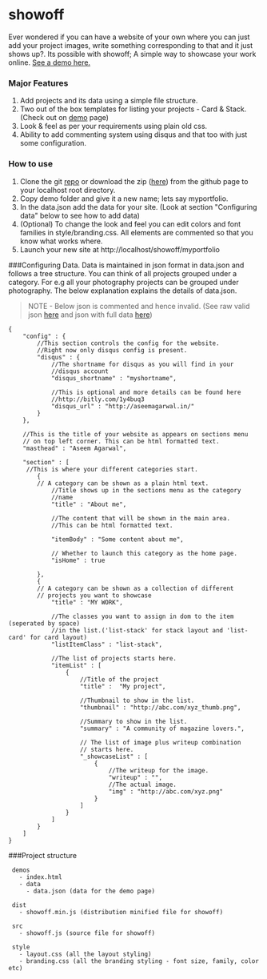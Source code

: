 # showoff

Ever wondered if you can have a website of your own where you can just add your project images, write something corresponding to that and it just shows up?. Its possible with showoff; A simple way to showcase your work online. [See a demo here.](http://agaase.github.io/webpages/showoff)

### Major Features
1. Add projects and its data using a simple file structure.
2. Two out of the box templates for listing your projects - Card & Stack. (Check out on [demo](http://agaase.github.io/webpages/showoff) page)
2. Look & feel as per your requirements using plain old css.
3. Ability to add commenting system using disqus and that too with just some configuration.


### How to use
1. Clone the git [repo](https://github.com/agaase/showoff.git) or download the zip ([here](https://github.com/agaase/showoff/archive/master.zip)) from the github page to your localhost root directory. 
2. Copy demo folder and give it a new name; lets say myportfolio.
3. In the data.json add the data for your site. (Look at section "Configuring data" below to see how to add data)
4. (Optional) To change the look and feel you can edit colors and font families in style/branding.css. All elements are commented so that you know what works where.
5. Launch your new site at http://localhost/showoff/myportfolio

###Configuring Data.
Data is maintained in json format in data.json and follows a tree structure. You can think of all projects grouped under a category. For e.g all your photography projects can be grouped under photography. The below explanation explains the details of data.json.

> NOTE - Below json is commented and hence invalid. (See raw valid json [here](http://agaase.github.io/webpages/showoff/data/data_explain.json) and json with full data [here](http://agaase.github.io/webpages/showoff/data/data.json))   

```
{
	"config" : {
	    //This section controls the config for the website.
	    //Right now only disqus config is present.
		"disqus" : {
		    //The shortname for disqus as you will find in your 
		    //disqus account
			"disqus_shortname" : "myshortname",
			
			//This is optional and more details can be found here
			//http://bitly.com/1y4buq3
			"disqus_url" : "http://aseemagarwal.in/"
		}
	},
	
	//This is the title of your website as appears on sections menu
	// on top left corner. This can be html formatted text.
	"masthead" : "Aseem Agarwal",
	
	"section" : [
	 //This is where your different categories start.
		{
		// A category can be shown as a plain html text.
		    //Title shows up in the sections menu as the category
		    //name
			"title" : "About me",
			
			//The content that will be shown in the main area.
			//This can be html formatted text.
			
			"itemBody" : "Some content about me",
			
			// Whether to launch this category as the home page.
			"isHome" : true

		},
		{
		// A category can be shown as a collection of different 
		// projects you want to showcase
			"title" : "MY WORK",
			
			//The classes you want to assign in dom to the item (seperated by space)
			//in the list.('list-stack' for stack layout and 'list-card' for card layout)
			"listItemClass" : "list-stack",
			
			//The list of projects starts here.
			"itemList" : [
				{
				    //Title of the project
					"title" :  "My project",
					
					//Thumbnail to show in the list.
					"thumbnail" : "http://abc.com/xyz_thumb.png",
					
					//Summary to show in the list.
					"summary" : "A community of magazine lovers.",
					
					// The list of image plus writeup combination
					// starts here.
					"_showcaseList" : [
						{
						    //The writeup for the image.
							"writeup" : "",
						    //The actual image.
							"img" : "http://abc.com/xyz.png"
						}
					]
				}
			]
		}
	]
}
```
###Project structure
```
 demos 
   - index.html
   - data
     - data.json (data for the demo page)
     
 dist
   - showoff.min.js (distribution minified file for showoff)
   
 src
   - showoff.js (source file for showoff)
   
 style
   - layout.css (all the layout styling)
   - branding.css (all the branding styling - font size, family, color etc)
```

